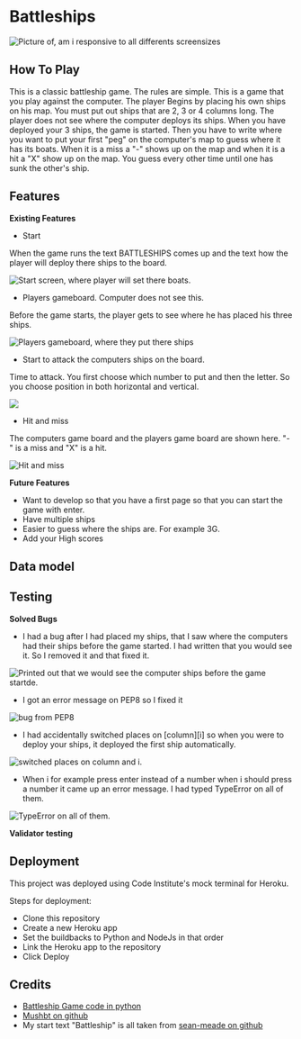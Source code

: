 # Battleships

![Picture of, am i responsive to all differents screensizes](/Images/am_i_responsive.png)

## **How To Play**


This is a classic battleship game.
The rules are simple.
This is a game that you play against the computer.
The player Begins by placing his own ships on his map. You must put out ships that are 2, 3 or 4 columns long.
The player does not see where the computer deploys its ships.
When you have deployed your 3 ships, the game is started. Then you have to write where you want to put your first "peg" on the computer's map to guess where it has its boats. When it is a miss a "-" shows up on the map and when it is a hit a "X" show up on the map.
You guess every other time until one has sunk the other's ship.


## Features

**Existing Features**

- Start

When the game runs the text BATTLESHIPS comes up and the text how the player will deploy there ships to the board. 

![Start screen, where player will set there boats.](/Images/start.png)

- Players gameboard. Computer does not see this.

Before the game starts, the player gets to see where he has placed his three ships.

![Players gameboard, where they put there ships](/Images/player_ships.png)

- Start to attack the computers ships on the board.

Time to attack. You first choose which number to put and then the letter. So you choose position in both horizontal and vertical.

![](/Images/guess.png)

- Hit and miss

The computers game board and the players game board are shown here. "-" is a miss and "X" is a hit.

![Hit and miss](/Images/hit_miss.png)


**Future Features**

- Want to develop so that you have a first page so that you can start the game with enter.
- Have multiple ships
- Easier to guess where the ships are. For example 3G. 
- Add your High scores

## Data model

## Testing

**Solved Bugs**


- I had a bug after I had placed my ships, that I saw where the computers had their ships before the game started. I had written that you would see it. So I removed it and that fixed it.


![Printed out that we would see the computer ships before the game startde.](/Images/bug.png)


- I got an error message on PEP8 so I fixed it

![bug from PEP8](/Images/bug_from_pep8.png)

- I had accidentally switched places on [column][i] so when you were to deploy your ships, it deployed the first ship automatically.

![switched places on column and i.](/Images/change_column.png)

- When i for example press enter instead of a number when i should press a number it came up an error message.
I had typed TypeError on all of them.

![TypeError on all of them.](/Images/typeError.png)


**Validator testing**


## Deployment

This project was deployed using Code Institute's mock terminal for Heroku.

Steps for deployment:

- Clone this repository
- Create a new Heroku app
- Set the buildbacks to Python and NodeJs in that order
- Link the Heroku app to the repository
- Click Deploy

## Credits
- [Battleship Game code in python](https://copyassignment.com/battleship-game-code-in-python/)
- [Mushbt on github](https://github.com/Mushbt/battleships-pp3/blob/main/run.py)
- My start text "Battleship" is all taken from [sean-meade on github](https://github.com/sean-meade/cli-battleship-game/blob/main/run.py)